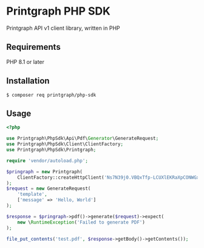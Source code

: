 # Printgraph PHP SDK

Printgraph API v1 client library, written in PHP

## Requirements

PHP 8.1 or later

## Installation

```
$ composer req printgraph/php-sdk
```

## Usage

```php
<?php

use Printgraph\PhpSdk\Api\Pdf\Generator\GenerateRequest;
use Printgraph\PhpSdk\Client\ClientFactory;
use Printgraph\PhpSdk\Printgraph;

require 'vendor/autoload.php';

$pringraph = new Printgraph(
    ClientFactory::createHttpClient('Ns7N39j0.VBQxTfp-LCUXlEKRaXpCONWGx9IAplbaa5VEvlPD89OVrJQ2dM-F60cm8')
);
$request = new GenerateRequest(
    'template',
    ['message' => 'Hello, World']
);

$response = $pringraph->pdf()->generate($request)->expect(
    new \RuntimeException('Failed to generate PDF')
);

file_put_contents('test.pdf', $response->getBody()->getContents());
```